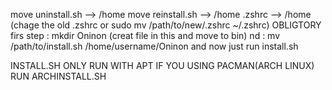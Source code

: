 move uninstall.sh --> /home
move reinstall.sh --> /home
.zshrc --> /home (chage the old .zshrc or sudo mv /path/to/new/.zshrc ~/.zshrc) OBLIGTORY
firs step : mkdir Oninon (creat file in this and move to bin)
nd : mv /path/to/install.sh /home/username/Oninon
and now just run install.sh 

INSTALL.SH ONLY RUN WITH APT IF YOU USING PACMAN(ARCH LINUX) RUN ARCHINSTALL.SH

